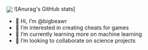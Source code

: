<img align="center" src="(https://github-readme-stats.vercel.app/api?username=bigbeawr&show_icons=true&theme=radical)" />
![Anurag's GitHub stats]

- 👋 Hi, I’m @bigbeawr
- 👀 I’m interested in creating cheats for games
- 🌱 I’m currently learning more on machine learning
- 💞️ I’m looking to collaborate on science projects


<!---
bigbeawr/bigbeawr is a ✨ special ✨ repository because its `README.md` (this file) appears on your GitHub profile.
You can click the Preview link to take a look at your changes.
--->

